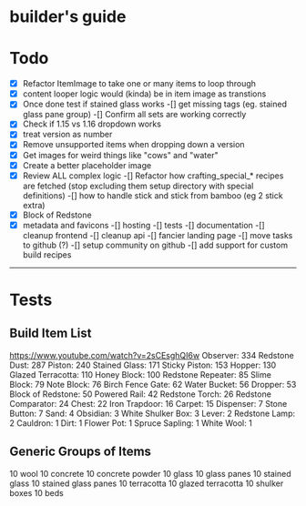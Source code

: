 # builder's guide

# Todo
-[x] Refactor ItemImage to take one or many items to loop through
-[x] content looper logic would (kinda) be in item image as transtions
-[x] Once done test if stained glass works
-[] get missing tags (eg. stained glass pane group)
-[] Confirm all sets are working correctly
-[x] Check if 1.15 vs 1.16 dropdown works
-[x] treat version as number
-[x] Remove unsupported items when dropping down a version
-[x] Get images for weird things like "cows" and "water"
-[x] Create a better placeholder image
-[x] Review ALL complex logic
-[] Refactor how crafting_special_* recipes are fetched (stop excluding them setup directory with special definitions)
-[] how to handle stick and stick from bamboo (eg 2 stick extra)
-[x] Block of Redstone
-[x] metadata and favicons
-[] hosting
-[] tests
-[] documentation
-[] cleanup frontend
-[] cleanup api
-[] fancier landing page
-[] move tasks to github (?)
-[] setup community on github
-[] add support for custom build recipes

----

# Tests
## Build Item List
https://www.youtube.com/watch?v=2sCEsghQI6w
Observer: 334
Redstone Dust: 287
Piston: 240
Stained Glass: 171
Sticky Piston: 153
Hopper: 130
Glazed Terracotta: 110
Honey Block: 100
Redstone Repeater: 85
Slime Block: 79
Note Block: 76
Birch Fence Gate: 62
Water Bucket: 56
Dropper: 53
Block of Redstone: 50
Powered Rail: 42
Redstone Torch: 26
Redstone Comparator: 24
Chest: 22
Iron Trapdoor: 16
Carpet: 15
Dispenser: 7
Stone Button: 7
Sand: 4
Obsidian: 3
White Shulker Box: 3
Lever: 2
Redstone Lamp: 2
Cauldron: 1
Dirt: 1
Flower Pot: 1
Spruce Sapling: 1
White Wool: 1

## Generic Groups of Items
10 wool
10 concrete
10 concrete powder
10 glass
10 glass panes
10 stained glass
10 stained glass panes
10 terracotta
10 glazed terracotta
10 shulker boxes
10 beds
